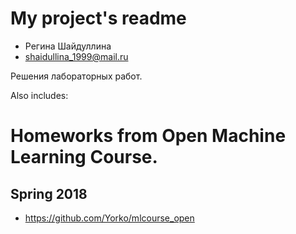 # My project's readme

* Регина Шайдуллина
* shaidullina_1999@mail.ru

Решения лабораторных работ.

Also includes:

# Homeworks from Open Machine Learning Course.
## Spring 2018

* https://github.com/Yorko/mlcourse_open
